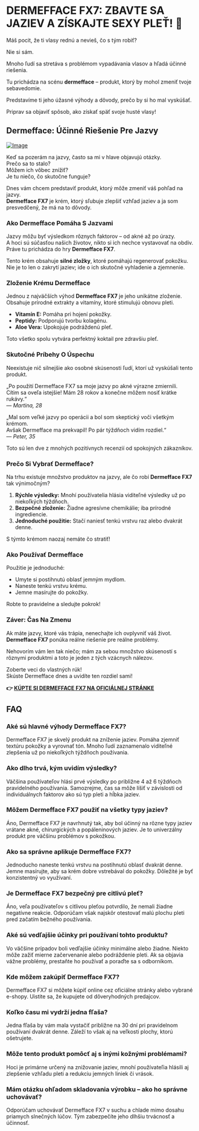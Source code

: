 # DERMEFFACE FX7: ZBAVTE SA JAZIEV A ZÍSKAJTE SEXY PLEŤ! 💖

Máš pocit, že ti vlasy rednú a nevieš, čo s tým robiť? 

Nie si sám. 

Mnoho ľudí sa stretáva s problémom vypadávania vlasov a hľadá účinné riešenia. 

Tu prichádza na scénu **dermefface** – produkt, ktorý by mohol zmeniť tvoje sebavedomie. 

Predstavíme ti jeho úžasné výhody a dôvody, prečo by si ho mal vyskúšať. 

Priprav sa objaviť spôsob, ako získať späť svoje husté vlasy!

## Dermefface: Účinné Riešenie Pre Jazvy

[![Image](https://www2.sellhealth.com/114/300x250.gif)](https://gchaffi.com/ifOO7MWO)

Keď sa pozerám na jazvy, často sa mi v hlave objavujú otázky.  
Prečo sa to stalo?  
Môžem ich vôbec znížiť?  
Je tu niečo, čo skutočne funguje?  

Dnes vám chcem predstaviť produkt, ktorý môže zmeniť váš pohľad na jazvy.  
**Dermefface FX7** je krém, ktorý sľubuje zlepšiť vzhľad jaziev a ja som presvedčený, že má na to dôvody.

### Ako Dermefface Pomáha S Jazvami

Jazvy môžu byť výsledkom rôznych faktorov – od akné až po úrazy.  
A hoci sú súčasťou našich životov, nikto si ich nechce vystavovať na obdiv.  
Práve tu prichádza do hry **Dermefface FX7**.

Tento krém obsahuje **silné zložky**, ktoré pomáhajú regenerovať pokožku.  
Nie je to len o zakrytí jaziev; ide o ich skutočné vyhladenie a zjemnenie.

### Zloženie Krému Dermefface

Jednou z najväčších výhod **Dermefface FX7** je jeho unikátne zloženie.  
Obsahuje prírodné extrakty a vitamíny, ktoré stimulujú obnovu pleti.

- **Vitamín E:** Pomáha pri hojení pokožky.
- **Peptidy:** Podporujú tvorbu kolagénu.
- **Aloe Vera:** Upokojuje podráždenú pleť.

Toto všetko spolu vytvára perfektný koktail pre zdravšiu pleť.  

### Skutočné Príbehy O Úspechu

Neexistuje nič silnejšie ako osobné skúsenosti ľudí, ktorí už vyskúšali tento produkt.  

„Po použití Dermefface FX7 sa moje jazvy po akné výrazne zmiernili.   
Cítim sa oveľa istejšie! Mám 28 rokov a konečne môžem nosiť krátke rukávy.“   
— *Martina, 28*

„Mal som veľké jazvy po operácii a bol som skeptický voči všetkým krémom.   
Avšak Dermefface ma prekvapil! Po pár týždňoch vidím rozdiel.“   
— *Peter, 35*

Toto sú len dve z mnohých pozitívnych recenzií od spokojných zákazníkov.

### Prečo Si Vybrať Dermefface?

Na trhu existuje množstvo produktov na jazvy, ale čo robí **Dermefface FX7** tak výnimočným?  

1. **Rýchle výsledky:** Mnohí používatelia hlásia viditeľné výsledky už po niekoľkých týždňoch.
2. **Bezpečné zloženie:** Žiadne agresívne chemikálie; iba prírodné ingrediencie.
3. **Jednoduché použitie:** Stačí naniesť tenkú vrstvu raz alebo dvakrát denne.

S týmto krémom naozaj nemáte čo stratiť!

### Ako Používať Dermefface

Použitie je jednoduché:

- Umyte si postihnutú oblasť jemným mydlom.
- Naneste tenkú vrstvu krému.
- Jemne masírujte do pokožky.

Robte to pravidelne a sledujte pokrok!

### Záver: Čas Na Zmenu

Ak máte jazvy, ktoré vás trápia, nenechajte ich ovplyvniť váš život.  
**Dermefface FX7** ponúka reálne riešenie pre reálne problémy.

Nehovorím vám len tak niečo; mám za sebou množstvo skúseností s rôznymi produktmi a toto je jeden z tých vzácnych nálezov.

Zoberte veci do vlastných rúk!  
Skúste Dermefface dnes a uvidíte ten rozdiel sami!



**👉 [KÚPTE SI DERMEFFACE FX7 NA OFICIÁLNEJ STRÁNKE](https://gchaffi.com/ifOO7MWO)**

## FAQ

### Aké sú hlavné výhody Dermefface FX7?

Dermefface FX7 je skvelý produkt na zníženie jaziev. Pomáha zjemniť textúru pokožky a vyrovnať tón. Mnoho ľudí zaznamenalo viditeľné zlepšenia už po niekoľkých týždňoch používania.

### Ako dlho trvá, kým uvidím výsledky?

Väčšina používateľov hlási prvé výsledky po približne 4 až 6 týždňoch pravidelného používania. Samozrejme, čas sa môže líšiť v závislosti od individuálnych faktorov ako sú typ pleti a hĺbka jaziev.

### Môžem Dermefface FX7 použiť na všetky typy jaziev?

Áno, Dermefface FX7 je navrhnutý tak, aby bol účinný na rôzne typy jaziev vrátane akné, chirurgických a popáleninových jaziev. Je to univerzálny produkt pre väčšinu problémov s pokožkou.

### Ako sa správne aplikuje Dermefface FX7?

Jednoducho naneste tenkú vrstvu na postihnutú oblasť dvakrát denne. Jemne masírujte, aby sa krém dobre vstrebával do pokožky. Dôležité je byť konzistentný vo využívaní.

### Je Dermefface FX7 bezpečný pre citlivú pleť?

Áno, veľa používateľov s citlivou pleťou potvrdilo, že nemali žiadne negatívne reakcie. Odporúčam však najskôr otestovať malú plochu pleti pred začatím bežného používania.

### Aké sú vedľajšie účinky pri používaní tohto produktu?

Vo väčšine prípadov boli vedľajšie účinky minimálne alebo žiadne. Niekto môže zažiť mierne začervenanie alebo podráždenie pleti. Ak sa objavia vážne problémy, prestaňte ho používať a poraďte sa s odborníkom.

### Kde môžem zakúpiť Dermefface FX7?

Dermefface FX7 si môžete kúpiť online cez oficiálne stránky alebo vybrané e-shopy. Uistite sa, že kupujete od dôveryhodných predajcov.

### Koľko času mi vydrží jedna fľaša?

Jedna fľaša by vám mala vystačiť približne na 30 dní pri pravidelnom používaní dvakrát denne. Záleží to však aj na veľkosti plochy, ktorú ošetrujete.

### Môže tento produkt pomôcť aj s inými kožnými problémami?

Hoci je primárne určený na znižovanie jaziev, mnohí používateľia hlásili aj zlepšenie vzhľadu pleti a redukciu jemných liniek či vrások.

### Mám otázku ohľadom skladovania výrobku – ako ho správne uchovávať?

Odporúčam uchovávať Dermefface FX7 v suchu a chlade mimo dosahu priamych slnečných lúčov. Tým zabezpečíte jeho dlhšiu trvácnosť a účinnosť.